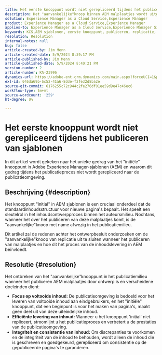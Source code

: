 ```yaml
---
title: Het eerste knooppunt wordt niet gerepliceerd tijdens het publiceren van sjablonen
description: Het "aanvankelijke"knoop binnen AEM malplaatjes wordt uitgesloten van het publiceren tijdens het replicatieproces.
solution: Experience Manager as a Cloud Service,Experience Manager
product: Experience Manager as a Cloud Service,Experience Manager
applies-to: Experience Manager as a Cloud Service,Experience Manager Sites,Experience Manager 6.5
keywords: KCS,AEM sjablonen, eerste knooppunt, publiceren, replicatie, schrijven van inhoud, publicatieomgeving, Pagina maken
resolution: Resolution
internal-notes: null
bug: false
article-created-by: Jim Menn
article-created-date: 5/9/2024 8:39:17 PM
article-published-by: Jim Menn
article-published-date: 5/9/2024 8:40:21 PM
version-number: 2
article-number: KA-23996
dynamics-url: https://adobe-ent.crm.dynamics.com/main.aspx?forceUCI=1&pagetype=entityrecord&etn=knowledgearticle&id=042afe31-440e-ef11-9f8a-6045bd006268
exl-id: 046da69b-6c52-41a6-8dde-f2fe32d8ba2e
source-git-commit: 6176255c72c944c2fe276df01ee59d9e47c46ec6
workflow-type: tm+mt
source-wordcount: '259'
ht-degree: 0%

---
```


# Het eerste knooppunt wordt niet gerepliceerd tijdens het publiceren van sjablonen


In dit artikel wordt gekeken naar het unieke gedrag van het &quot;initiële&quot; knooppunt in Adobe Experience Manager-sjablonen (AEM) en waarom dit gedrag tijdens het publicatieproces niet wordt gerepliceerd naar de publicatieomgeving.

## Beschrijving {#description}


Het knooppunt &quot;initial&quot; in AEM sjablonen is een cruciaal onderdeel dat de standaardinhoudsstructuur voor nieuwe pagina&#39;s bepaalt. Het speelt een sleutelrol in het inhoudsontwerpproces binnen het auteursmilieu. Nochtans, wanneer het over het publiceren van deze malplaatjes komt, is de &quot;aanvankelijke&quot;knoop met name afwezig in het publicatiemilieu.

Dit artikel zal de redenen achter het ontwerpbesluit onderzoeken om de &quot;aanvankelijke&quot;knoop van replicatie uit te sluiten wanneer het publiceren van malplaatjes en hoe dit het proces van de inhoudslevering in AEM beïnvloedt.


## Resolutie {#resolution}


Het ontbreken van het &quot;aanvankelijke&quot;knooppunt in het publicatiemilieu wanneer het publiceren AEM malplaatjes door ontwerp is en verscheidene doeleinden dient:

- <b>Focus op voltooide inhoud:</b> De publicatieomgeving is bedoeld voor het leveren van voltooide inhoud aan eindgebruikers, en het &quot;initiële&quot; knooppunt, dat een beginpunt is voor het maken van pagina&#39;s, maakt geen deel uit van deze uiteindelijke inhoud.
- <b>Efficiënte levering van inhoud:</b> Wanneer u het knooppunt &#39;initial&#39; niet repliceert, stroomlijnt u het publicatieproces en verbetert u de prestaties van de publicatieomgeving.
- <b>Integriteit en consistentie van inhoud:</b> Om discrepanties te voorkomen en de integriteit van de inhoud te behouden, wordt alleen de inhoud die is geschreven en goedgekeurd, gerepliceerd om consistentie op de gepubliceerde pagina&#39;s te garanderen.
